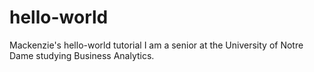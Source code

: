 # hello-world
Mackenzie's hello-world tutorial
I am a senior at the University of Notre Dame studying Business Analytics.
